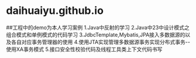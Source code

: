 # daihuaiyu.github.io
##工程中的demo为本人学习案例
1.Java中反射的学习
2.Java中23中设计模式之组合模式和单例模式的代码学习
3.JdbcTemplate,Mybatis,JPA接入多数据源的以及各自对应事务管理器的使用
4.使用JTA实现管理多数据源事务实现分布式事务--使用XA事务模式
5.接口安全性校验代码及线程工具类上下文代码书写
